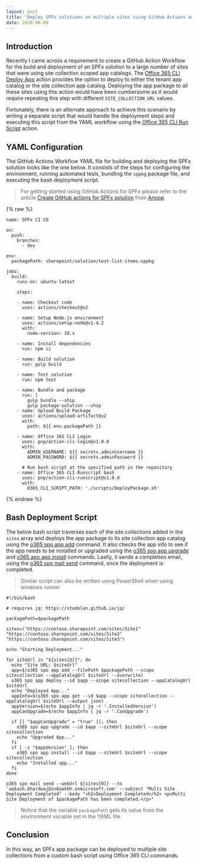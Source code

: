 ```yaml
---
layout: post
title: "Deploy SPFx solutions on multiple sites using GitHub Actions and Office 365 CLI"
date: 2020-06-09
---
```


Introduction
------------

Recently I came across a requirement to create a GitHub Action Workflow for the build and deployment of an SPFx solution to a large number of sites that were using site collection scoped app catalogs. The [Office 365 CLI Deploy App](https://github.com/marketplace/actions/office-365-cli-deploy-app) action provides the option to deploy to either the tenant app catalog or the site collection app catalog. Deploying the app package to all these sites using this action would have been cumbersome as it would require repeating this step with different `SITE_COLLECTION_URL` values.

Fortunately, there is an alternate approach to achieve this scenario by writing a separate script that would handle the deployment steps and executing this script from the YAML workflow using the [Office 365 CLI Run Script](https://github.com/marketplace/actions/office-365-cli-run-script) action.

YAML Configuration
-------------------

The GitHub Actions Workflow YAML file for building and deploying the SPFx solution looks like the one below. It consists of the steps for configuring the environment, running automated tests, bundling the `sppkg` package file, and executing the bash deployment script.

> For getting started using GitHub Actions for SPFx please refer to the article [Create GitHub actions for SPFx solution](https://medium.com/@anoopt/create-github-actions-for-spfx-solution-cc4a810b87db) from [Anoop](https://twitter.com/anooptells).

{% raw %}
```
name: SPFx CI CD

on:
  push:
    branches:
      - dev

env:
  packagePath: sharepoint/solution/test-list-items.sppkg

jobs:
  build:
    runs-on: ubuntu-latest
    
    steps:

    - name: Checkout code
      uses: actions/checkout@v2

    - name: Setup Node.js environment
      uses: actions/setup-node@v1.4.2
      with:
        node-version: 10.x

    - name: Install dependencies
      run: npm ci
    
    - name: Build solution
      run: gulp build
      
    - name: Test solution
      run: npm test
              
    - name: Bundle and package
      run: |
        gulp bundle --ship
        gulp package-solution --ship
    - name: Upload Build Package
      uses: actions/upload-artifact@v2
      with:
        path: ${{ env.packagePath }}
              
    - name: Office 365 CLI Login
      uses: pnp/action-cli-login@v1.0.0
      with:
        ADMIN_USERNAME: ${{ secrets.adminUsername }}
        ADMIN_PASSWORD: ${{ secrets.adminPassword }}
        
      # Run bash script at the specified path in the repository
    - name: Office 365 CLI Runscript bash
      uses: pnp/action-cli-runscript@v1.0.0
      with:
        O365_CLI_SCRIPT_PATH: './scripts/DeployPackage.sh'

```
{% endraw %}

Bash Deployment Script
----------------------

The below bash script traverses each of the site collections added in the `sites` array and deploys the app package to its site collection app catalog using the [o365 spo app add](https://pnp.github.io/office365-cli/cmd/spo/app/app-add/) command. It also checks the app info to see if the app needs to be installed or upgraded using the [o365 spo app upgrade](https://pnp.github.io/office365-cli/cmd/spo/app/app-upgrade/) and [o365 apo app install](https://pnp.github.io/office365-cli/cmd/spo/app/app-install/) commands. Lastly, it sends a completion email, using the [o365 spo mail send](https://pnp.github.io/office365-cli/cmd/spo/mail/mail-send/) command, once the deployment is completed.

> Similar script can also be written using PowerShell when using windows runner

```
#!/bin/bash

# requires jq: https://stedolan.github.io/jq/

packagePath=$packagePath

sites=("https://contoso.sharepoint.com/sites/Site1" "https://contoso.sharepoint.com/sites/Site2" "https://contoso.sharepoint.com/sites/Site3")

echo "Starting Deployment..."

for siteUrl in "${sites[@]}"; do
  echo "Site URL: $siteUrl"
  app=$(o365 spo app add --filePath $packagePath --scope sitecollection --appCatalogUrl $siteUrl --overwrite)
  o365 spo app deploy --id $app --scope sitecollection --appCatalogUrl $siteUrl
  echo "Deployed App..."
  appInfo=$(o365 spo app get --id $app --scope sitecollection --appCatalogUrl $siteUrl --output json)
  appVersion=$(echo $appInfo | jq -r '.InstalledVersion')
  appCanUpgrade=$(echo $appInfo | jq -r '.CanUpgrade')

  if [[ "$appCanUpgrade" = "true" ]]; then
    o365 spo app upgrade --id $app --siteUrl $siteUrl --scope sitecollection
    echo "Upgraded App..."
  fi
  if [ -z "$appVersion" ]; then
    o365 spo app install --id $app --siteUrl $siteUrl --scope sitecollection
    echo "Installed app..."
  fi
done

o365 spo mail send --webUrl ${sites[0]} --to 'aakash.bhardwaj@in8aakbh.onmicrosoft.com' --subject "Multi Site Deployment Completed" --body "<h2>Deployment Completed</h2> <p>Multi Site Deployment of $packagePath has been completed.</p>"
```

> Notice that the variable `packagePath` gets its value from the environment variable set in the YAML file

Conclusion
----------

In this way, an SPFx app package can be deployed to multiple site collections from a custom bash script using Office 365 CLI commands.
